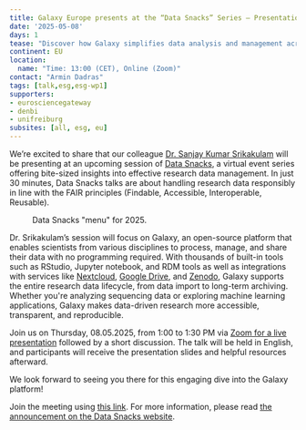 ```yaml
---
title: Galaxy Europe presents at the “Data Snacks” Series – Presentation by Dr. Sanjay Kumar Srikakulam
date: '2025-05-08'
days: 1
tease: "Discover how Galaxy simplifies data analysis and management across scientific fields during the next Data Snacks session!"
continent: EU
location:
  name: "Time: 13:00 (CET), Online (Zoom)"
contact: "Armin Dadras"
tags: [talk,esg,esg-wp1]
supporters:
- eurosciencegateway
- denbi
- unifreiburg
subsites: [all, esg, eu]
---
```


We’re excited to share that our colleague [Dr. Sanjay Kumar Srikakulam](https://github.com/sanjaysrikakulam) will be presenting at an upcoming session of [Data Snacks](https://www.dsc-ub.de/en/data_snacks_en.php), a virtual event series offering bite-sized insights into effective research data management. In just 30 minutes, Data Snacks talks are about handling research data responsibly in line with the FAIR principles (Findable, Accessible, Interoperable, Reusable).

<figure class="figure">
	<g-image src="https://www.dsc-ub.de/images/aktuelles/events/datasnacks/2025_SoSe_DataSnacks.png" class="figure-img img-fluid rounded" />
	<figcaption class="figure-caption">Data Snacks "menu" for 2025.</figcaption>
</figure>

Dr. Srikakulam’s session will focus on Galaxy, an open-source platform that enables scientists from various disciplines to process, manage, and share their data with no programming required. With thousands of built-in tools such as RStudio, Jupyter notebook, and RDM tools as well as integrations with services like [Nextcloud](https://nextcloud.com/), [Google Drive](https://workspace.google.com/products/drive/), and [Zenodo](https://zenodo.org/), Galaxy supports the entire research data lifecycle, from data import to long-term archiving. Whether you're analyzing sequencing data or exploring machine learning applications, Galaxy makes data-driven research more accessible, transparent, and reproducible.

Join us on Thursday, 08.05.2025, from 1:00 to 1:30 PM via [Zoom for a live presentation](https://uni-bremen.zoom-x.de/j/61666538039?pwd=JZTcc15FcsrZwedVYuMoVuhp3sPLCF.1) followed by a short discussion. The talk will be held in English, and participants will receive the presentation slides and helpful resources afterward.

We look forward to seeing you there for this engaging dive into the Galaxy platform!

Join the meeting using [this link](https://uni-bremen.zoom-x.de/j/61666538039?pwd=JZTcc15FcsrZwedVYuMoVuhp3sPLCF.1). For more information, please read [the announcement on the Data Snacks website](https://www.dsc-ub.de/verant_detail.php?id=286).
